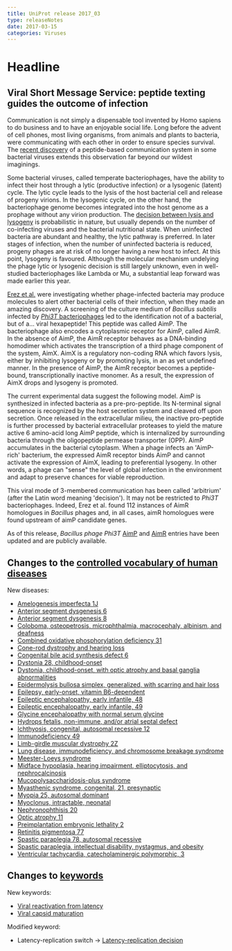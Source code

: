 ```yaml
---
title: UniProt release 2017_03
type: releaseNotes
date: 2017-03-15
categories: Viruses
---
```


# Headline

## Viral Short Message Service: peptide texting guides the outcome of infection

Communication is not simply a dispensable tool invented by Homo sapiens to do business and to have an enjoyable social life. Long before the advent of cell phones, most living organisms, from animals and plants to bacteria, were communicating with each other in order to ensure species survival. The [recent discovery](https://www.ncbi.nlm.nih.gov/pubmed/28099413) of a peptide-based communication system in some bacterial viruses extends this observation far beyond our wildest imaginings.

Some bacterial viruses, called temperate bacteriophages, have the ability to infect their host through a lytic (productive infection) or a lysogenic (latent) cycle. The lytic cycle leads to the lysis of the host bacterial cell and release of progeny virions. In the lysogenic cycle, on the other hand, the bacteriophage genome becomes integrated into the host genome as a prophage without any virion production. The [decision between lysis and lysogeny](http://viralzone.expasy.org/all_by_protein/3964.html) is probabilistic in nature, but usually depends on the number of co-infecting viruses and the bacterial nutritional state. When uninfected bacteria are abundant and healthy, the lytic pathway is preferred. In later stages of infection, when the number of uninfected bacteria is reduced, progeny phages are at risk of no longer having a new host to infect. At this point, lysogeny is favoured. Although the molecular mechanism undelying the phage lytic or lysogenic decision is still largely unknown, even in well-studied bacteriophages like Lambda or Mu, a substantial leap forward was made earlier this year.

[Erez et al.](https://www.ncbi.nlm.nih.gov/pubmed/28099413) were investigating whether phage-infected bacteria may produce molecules to alert other bacterial cells of their infection, when they made an amazing discovery. A screening of the culture medium of _Bacillus subtilis_ infected by [_Phi3T_ bacteriophages](http://www.uniprot.org/taxonomy/10736) led to the identification not of a bacterial, but of a... viral hexapeptide! This peptide was called AimP. The bacteriophage also encodes a cytoplasmic receptor for AimP, called AimR. In the absence of AimP, the AimR receptor behaves as a DNA-binding homodimer which activates the transcription of a third phage component of the system, AimX. AimX is a regulatory non-coding RNA which favors lysis, either by inhibiting lysogeny or by promoting lysis, in an as yet undefined manner. In the presence of AimP, the AimR receptor becomes a peptide-bound, transcriptionally inactive monomer. As a result, the expression of AimX drops and lysogeny is promoted.

The current experimental data suggest the following model. AimP is synthesized in infected bacteria as a pre-pro-peptide. Its N-terminal signal sequence is recognized by the host secretion system and cleaved off upon secretion. Once released in the extracellular milieu, the inactive pro-peptide is further processed by bacterial extracellular proteases to yield the mature active 6 amino-acid long AimP peptide, which is internalized by surrounding bacteria through the oligopeptide permease transporter (OPP). AimP accumulates in the bacterial cytoplasm. When a phage infects an 'AimP-rich' bacterium, the expressed AimR receptor binds AimP and cannot activate the expression of AimX, leading to preferential lysogeny. In other words, a phage can "sense" the level of global infection in the environment and adapt to preserve chances for viable reproduction.

This viral mode of 3-membered communication has been called 'arbitrium' (after the Latin word meaning 'decision'). It may not be restricted to _Phi3T_ bacteriophages. Indeed, Erez et al. found 112 instances of AimR homologues in _Bacillus_ phages and, in all cases, aimR homologues were found upstream of aimP candidate genes.

As of this release, _Bacillus phage Phi3T_ [AimP](http://www.uniprot.org/uniprotkb?query=gene:aimp+AND+organism:10736+AND+reviewed:true) and [AimR](http://www.uniprot.org/uniprotkb?query=gene:aimr+AND+organism:10736+AND+reviewed:true) entries have been updated and are publicly available.

## Changes to the [controlled vocabulary of human diseases](https://ftp.uniprot.org/pub/databases/uniprot/current_release/knowledgebase/complete/docs/humdisease)

New diseases:

- [Amelogenesis imperfecta 1J](http://www.uniprot.org/diseases/DI-04931)
- [Anterior segment dysgenesis 6](http://www.uniprot.org/diseases/DI-04923)
- [Anterior segment dysgenesis 8](http://www.uniprot.org/diseases/DI-04922)
- [Coloboma, osteopetrosis, microphthalmia, macrocephaly, albinism, and deafness](http://www.uniprot.org/diseases/DI-04925)
- [Combined oxidative phosphorylation deficiency 31](http://www.uniprot.org/diseases/DI-04916)
- [Cone-rod dystrophy and hearing loss](http://www.uniprot.org/diseases/DI-04912)
- [Congenital bile acid synthesis defect 6](http://www.uniprot.org/diseases/DI-04924)
- [Dystonia 28, childhood-onset](http://www.uniprot.org/diseases/DI-04935)
- [Dystonia, childhood-onset, with optic atrophy and basal ganglia abnormalities](http://www.uniprot.org/diseases/DI-04936)
- [Epidermolysis bullosa simplex, generalized, with scarring and hair loss](http://www.uniprot.org/diseases/DI-04933)
- [Epilepsy, early-onset, vitamin B6-dependent](http://www.uniprot.org/diseases/DI-04934)
- [Epileptic encephalopathy, early infantile, 48](http://www.uniprot.org/diseases/DI-04937)
- [Epileptic encephalopathy, early infantile, 49](http://www.uniprot.org/diseases/DI-04919)
- [Glycine encephalopathy with normal serum glycine](http://www.uniprot.org/diseases/DI-04929)
- [Hydrops fetalis, non-immune, and/or atrial septal defect](http://www.uniprot.org/diseases/DI-04930)
- [Ichthyosis, congenital, autosomal recessive 12](http://www.uniprot.org/diseases/DI-04921)
- [Immunodeficiency 49](http://www.uniprot.org/diseases/DI-04911)
- [Limb-girdle muscular dystrophy 2Z](http://www.uniprot.org/diseases/DI-04915)
- [Lung disease, immunodeficiency, and chromosome breakage syndrome](http://www.uniprot.org/diseases/DI-04908)
- [Meester-Loeys syndrome](http://www.uniprot.org/diseases/DI-04917)
- [Midface hypoplasia, hearing impairment, elliptocytosis, and nephrocalcinosis](http://www.uniprot.org/diseases/DI-04939)
- [Mucopolysaccharidosis-plus syndrome](http://www.uniprot.org/diseases/DI-04927)
- [Myasthenic syndrome, congenital, 21, presynaptic](http://www.uniprot.org/diseases/DI-04909)
- [Myopia 25, autosomal dominant](http://www.uniprot.org/diseases/DI-04910)
- [Myoclonus, intractable, neonatal](http://www.uniprot.org/diseases/DI-04913)
- [Nephronophthisis 20](http://www.uniprot.org/diseases/DI-04920)
- [Optic atrophy 11](http://www.uniprot.org/diseases/DI-04928)
- [Preimplantation embryonic lethality 2](http://www.uniprot.org/diseases/DI-04914)
- [Retinitis pigmentosa 77](http://www.uniprot.org/diseases/DI-04926)
- [Spastic paraplegia 78, autosomal recessive](http://www.uniprot.org/diseases/DI-04938)
- [Spastic paraplegia, intellectual disability, nystagmus, and obesity](http://www.uniprot.org/diseases/DI-04932)
- [Ventricular tachycardia, catecholaminergic polymorphic, 3](http://www.uniprot.org/diseases/DI-04918)

## Changes to [keywords](https://ftp.uniprot.org/pub/databases/uniprot/current_release/knowledgebase/complete/docs/keywlist)

New keywords:

- [Viral reactivation from latency](http://www.uniprot.org/keywords/KW-1272)
- [Viral capsid maturation](http://www.uniprot.org/keywords/KW-1273)

Modified keyword:

- Latency-replication switch -&gt; [Latency-replication decision](http://www.uniprot.org/keywords/KW-1252)
